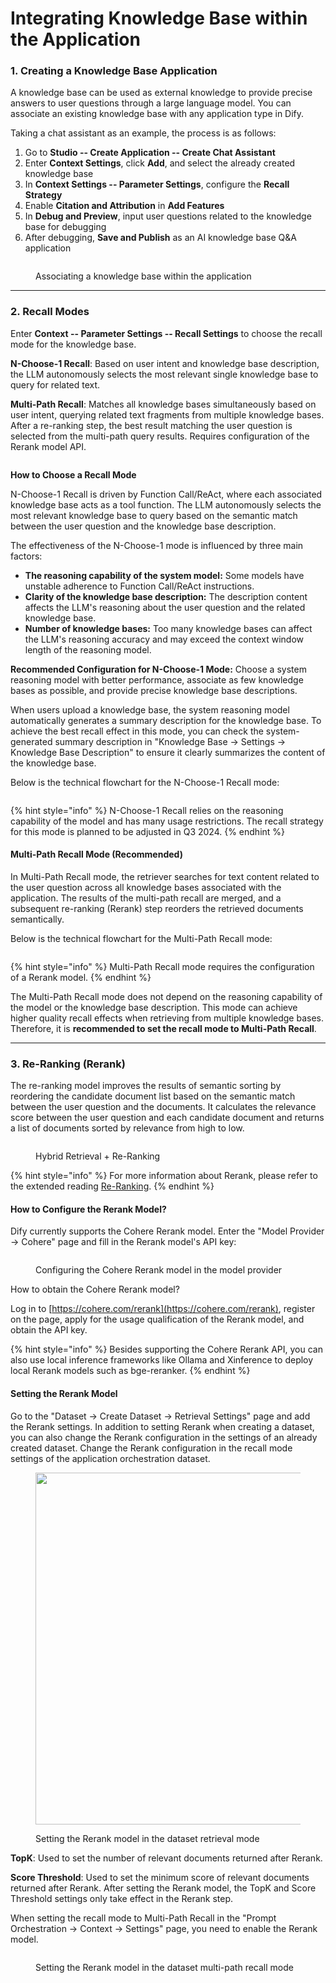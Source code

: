# Integrating Knowledge Base within the Application

### 1. Creating a Knowledge Base Application

A knowledge base can be used as external knowledge to provide precise answers to user questions through a large language model. You can associate an existing knowledge base with any application type in Dify.

Taking a chat assistant as an example, the process is as follows:

1. Go to **Studio -- Create Application -- Create Chat Assistant**
2. Enter **Context Settings**, click **Add**, and select the already created knowledge base
3. In **Context Settings -- Parameter Settings**, configure the **Recall Strategy**
4. Enable **Citation and Attribution** in **Add Features**
5. In **Debug and Preview**, input user questions related to the knowledge base for debugging
6. After debugging, **Save and Publish** as an AI knowledge base Q&A application

<figure><img src="/en/.gitbook/assets/guides/knowledge-base/image (187).png" alt=""><figcaption><p>Associating a knowledge base within the application</p></figcaption></figure>

***

### 2. Recall Modes

Enter **Context -- Parameter Settings -- Recall Settings** to choose the recall mode for the knowledge base.

**N-Choose-1 Recall**: Based on user intent and knowledge base description, the LLM autonomously selects the most relevant single knowledge base to query for related text.

**Multi-Path Recall**: Matches all knowledge bases simultaneously based on user intent, querying related text fragments from multiple knowledge bases. After a re-ranking step, the best result matching the user question is selected from the multi-path query results. Requires configuration of the Rerank model API.

<figure><img src="/en/.gitbook/assets/guides/knowledge-base/image (189).png" alt=""><figcaption></figcaption></figure>

**How to Choose a Recall Mode**

N-Choose-1 Recall is driven by Function Call/ReAct, where each associated knowledge base acts as a tool function. The LLM autonomously selects the most relevant knowledge base to query based on the semantic match between the user question and the knowledge base description.

The effectiveness of the N-Choose-1 mode is influenced by three main factors:

* **The reasoning capability of the system model:** Some models have unstable adherence to Function Call/ReAct instructions.
* **Clarity of the knowledge base description:** The description content affects the LLM's reasoning about the user question and the related knowledge base.
* **Number of knowledge bases:** Too many knowledge bases can affect the LLM's reasoning accuracy and may exceed the context window length of the reasoning model.

**Recommended Configuration for N-Choose-1 Mode:** Choose a system reasoning model with better performance, associate as few knowledge bases as possible, and provide precise knowledge base descriptions.

When users upload a knowledge base, the system reasoning model automatically generates a summary description for the knowledge base. To achieve the best recall effect in this mode, you can check the system-generated summary description in "Knowledge Base -> Settings -> Knowledge Base Description" to ensure it clearly summarizes the content of the knowledge base.

Below is the technical flowchart for the N-Choose-1 Recall mode:

<figure><img src="/en/.gitbook/assets/guides/knowledge-base/image (190).png" alt=""><figcaption></figcaption></figure>

{% hint style="info" %}
N-Choose-1 Recall relies on the reasoning capability of the model and has many usage restrictions. The recall strategy for this mode is planned to be adjusted in Q3 2024.
{% endhint %}

#### Multi-Path Recall Mode (Recommended)

In Multi-Path Recall mode, the retriever searches for text content related to the user question across all knowledge bases associated with the application. The results of the multi-path recall are merged, and a subsequent re-ranking (Rerank) step reorders the retrieved documents semantically.

Below is the technical flowchart for the Multi-Path Recall mode:

<figure><img src="https://docs.dify.ai/~gitbook/image?url=https%3A%2F%2F1288284732-files.gitbook.io%2F%7E%2Ffiles%2Fv0%2Fb%2Fgitbook-x-prod.appspot.com%2Fo%2Fspaces%252FCdDIVDY6AtAz028MFT4d%252Fuploads%252Fgit-blob-9bb237ea9a2b4cc09637e951e696d5b52eb31033%252Fimage.png%3Falt%3Dmedia&#x26;width=768&#x26;dpr=4&#x26;quality=100&#x26;sign=0790e257848b5e6c45ce226109aa1c2f5d54bae1c04d1e14dec9fa6a46bdee17" alt=""><figcaption></figcaption></figure>

{% hint style="info" %}
Multi-Path Recall mode requires the configuration of a Rerank model.
{% endhint %}

The Multi-Path Recall mode does not depend on the reasoning capability of the model or the knowledge base description. This mode can achieve higher quality recall effects when retrieving from multiple knowledge bases. Therefore, it is **recommended to set the recall mode to Multi-Path Recall**.

***

### 3. Re-Ranking (Rerank)

The re-ranking model improves the results of semantic sorting by reordering the candidate document list based on the semantic match between the user question and the documents. It calculates the relevance score between the user question and each candidate document and returns a list of documents sorted by relevance from high to low.

<figure><img src="/en/.gitbook/assets/guides/knowledge-base/image (128).png" alt=""><figcaption><p>Hybrid Retrieval + Re-Ranking</p></figcaption></figure>

{% hint style="info" %}
For more information about Rerank, please refer to the extended reading [Re-Ranking](integrate\_knowledge\_within\_application.md#zhong-pai-xu-rerank).
{% endhint %}

#### How to Configure the Rerank Model?

Dify currently supports the Cohere Rerank model. Enter the "Model Provider -> Cohere" page and fill in the Rerank model's API key:

<figure><img src="/en/.gitbook/assets/guides/knowledge-base/image (112).png" alt=""><figcaption><p>Configuring the Cohere Rerank model in the model provider</p></figcaption></figure>

How to obtain the Cohere Rerank model?

Log in to [https://cohere.com/rerank](https://cohere.com/rerank), register on the page, apply for the usage qualification of the Rerank model, and obtain the API key.

{% hint style="info" %}
Besides supporting the Cohere Rerank API, you can also use local inference frameworks like Ollama and Xinference to deploy local Rerank models such as bge-reranker.
{% endhint %}

#### Setting the Rerank Model

Go to the "Dataset -> Create Dataset -> Retrieval Settings" page and add the Rerank settings. In addition to setting Rerank when creating a dataset, you can also change the Rerank configuration in the settings of an already created dataset. Change the Rerank configuration in the recall mode settings of the application orchestration dataset.

<figure><img src="/en/.gitbook/assets/guides/knowledge-base/image (1) (1) (1) (1) (1) (1) (1) (1) (1) (1) (1) (1) (1) (1) (1) (1) (1) (1) (1).png" alt="" width="563"><figcaption><p>Setting the Rerank model in the dataset retrieval mode</p></figcaption></figure>

**TopK**: Used to set the number of relevant documents returned after Rerank.

**Score Threshold**: Used to set the minimum score of relevant documents returned after Rerank. After setting the Rerank model, the TopK and Score Threshold settings only take effect in the Rerank step.

When setting the recall mode to Multi-Path Recall in the "Prompt Orchestration -> Context -> Settings" page, you need to enable the Rerank model.

<figure><img src="/en/.gitbook/assets/guides/knowledge-base/image (1) (1) (1) (1) (1) (1) (1) (1) (1) (1) (1) (1) (1) (1) (1) (1) (1) (1) (1) (1).png" alt=""><figcaption><p>Setting the Rerank model in the dataset multi-path recall mode</p></figcaption></figure>